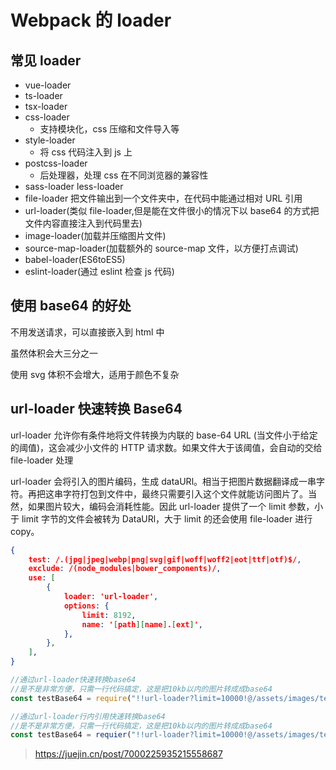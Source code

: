 # Webpack 的 loader

## 常见 loader

- vue-loader
- ts-loader
- tsx-loader
- css-loader
  - 支持模块化，css 压缩和文件导入等
- style-loader
  - 将 css 代码注入到 js 上
- postcss-loader
  - 后处理器，处理 css 在不同浏览器的兼容性
- sass-loader less-loader
- file-loader 把文件输出到一个文件夹中，在代码中能通过相对 URL 引用
- url-loader(类似 file-loader,但是能在文件很小的情况下以 base64 的方式把文件内容直接注入到代码里去)
- image-loader(加载并压缩图片文件)
- source-map-loader(加载额外的 source-map 文件，以方便打点调试)
- babel-loader(ES6toES5)
- eslint-loader(通过 eslint 检查 js 代码)

## 使用 base64 的好处

不用发送请求，可以直接嵌入到 html 中

虽然体积会大三分之一

使用 svg 体积不会增大，适用于颜色不复杂

## url-loader 快速转换 Base64

url-loader 允许你有条件地将文件转换为内联的 base-64 URL (当文件小于给定的阈值)，这会减少小文件的 HTTP 请求数。如果文件大于该阈值，会自动的交给 file-loader 处理

url-loader 会将引入的图片编码，生成 dataURl。相当于把图片数据翻译成一串字符。再把这串字符打包到文件中，最终只需要引入这个文件就能访问图片了。当然，如果图片较大，编码会消耗性能。因此 url-loader 提供了一个 limit 参数，小于 limit 字节的文件会被转为 DataURl，大于 limit 的还会使用 file-loader 进行 copy。

```json
{
    test: /.(jpg|jpeg|webp|png|svg|gif|woff|woff2|eot|ttf|otf)$/,
    exclude: /(node_modules|bower_components)/,
    use: [
        {
            loader: 'url-loader',
            options: {
                limit: 8192,
                name: '[path][name].[ext]',
            },
        },
    ],
}

```

```js
//通过url-loader快速转换base64
//是不是非常方便，只需一行代码搞定，这是把10kb以内的图片转成成base64
const testBase64 = require("!!url-loader?limit=10000!@/assets/images/test.png");

//通过url-loader行内引用快速转换base64
//是不是非常方便，只需一行代码搞定，这是把10kb以内的图片转成成base64
const testBase64 = requier("!!url-loader?limit=10000!@/assets/images/test.png");
```

> https://juejin.cn/post/7000225935215558687
